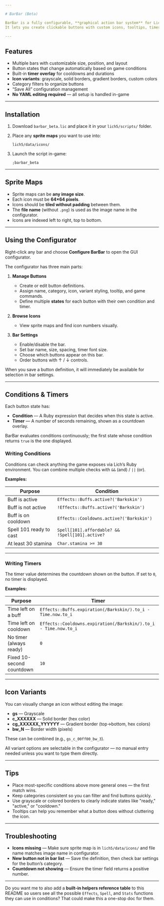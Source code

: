 ```yaml
---

# BarBar (Beta)

BarBar is a fully configurable, **graphical action bar system** for Lich5.
It lets you create clickable buttons with custom icons, tooltips, timers, and state-based visuals — all set up through an **in-game GUI configurator**.

---
```


## Features

* Multiple bars with customizable size, position, and layout
* Button states that change automatically based on game conditions
* Built-in **timer overlay** for cooldowns and durations
* **Icon variants**: grayscale, solid borders, gradient borders, custom colors
* Category filters to organize buttons
* “Save All” configuration management
* **No YAML editing required** — all setup is handled in-game

---

## Installation

1. Download `barbar_beta.lic` and place it in your `lich5/scripts/` folder.
2. Place any **sprite maps** you want to use into:

   ```
   lich5/data/icons/
   ```
3. Launch the script in-game:

   ```
   ;barbar_beta
   ```

---

## Sprite Maps

* Sprite maps can be **any image size**.
* Each icon must be **64×64 pixels**.
* Icons should be **tiled without padding** between them.
* The **file name** (without `.png`) is used as the image name in the configurator.
* Icons are indexed left to right, top to bottom.

---

## Using the Configurator

Right-click any bar and choose **Configure BarBar** to open the GUI configurator.

The configurator has three main parts:

1. **Manage Buttons**

   * Create or edit button definitions.
   * Assign name, category, icon, variant styling, tooltip, and game commands.
   * Define multiple **states** for each button with their own condition and timer.

2. **Browse Icons**

   * View sprite maps and find icon numbers visually.

3. **Bar Settings**

   * Enable/disable the bar.
   * Set bar name, size, spacing, timer font size.
   * Choose which buttons appear on this bar.
   * Order buttons with ↑ / ↓ controls.

When you save a button definition, it will immediately be available for selection in bar settings.

---

## Conditions & Timers

Each button state has:

* **Condition** — A Ruby expression that decides when this state is active.
* **Timer** — A number of seconds remaining, shown as a countdown overlay.

BarBar evaluates conditions continuously; the first state whose condition returns `true` is the one displayed.

### Writing Conditions

Conditions can check anything the game exposes via Lich’s Ruby environment.
You can combine multiple checks with `&&` (and) / `||` (or).

**Examples:**

| Purpose                 | Condition                                       |
| ----------------------- | ----------------------------------------------- |
| Buff is active          | `Effects::Buffs.active?('Barkskin')`            |
| Buff is not active      | `!Effects::Buffs.active?('Barkskin')`           |
| Buff is on cooldown     | `Effects::Cooldowns.active?('Barkskin')`        |
| Spell 101 ready to cast | `Spell[101].affordable? && !Spell[101].active?` |
| At least 30 stamina     | `Char.stamina >= 30`                            |

---

### Writing Timers

The timer value determines the countdown shown on the button.
If set to `0`, no timer is displayed.

**Examples:**

| Purpose                   | Timer                                                            |
| ------------------------- | ---------------------------------------------------------------- |
| Time left on a buff       | `Effects::Buffs.expiration(/Barkskin/).to_i - Time.now.to_i`     |
| Time left on cooldown     | `Effects::Cooldowns.expiration(/Barkskin/).to_i - Time.now.to_i` |
| No timer (always ready)   | `0`                                                              |
| Fixed 10-second countdown | `10`                                                             |

---

## Icon Variants

You can visually change an icon without editing the image:

* **gs** — Grayscale
* **c\_XXXXXX** — Solid border (hex color)
* **cg\_XXXXXX\_YYYYYY** — Gradient border (top→bottom, hex colors)
* **bw\_N** — Border width (pixels)

These can be combined (e.g., `gs_c_00ff00_bw_3`).

All variant options are selectable in the configurator — no manual entry needed unless you want to type them directly.

---

## Tips

* Place most-specific conditions above more general ones — the first match wins.
* Keep categories consistent so you can filter and find buttons quickly.
* Use grayscale or colored borders to clearly indicate states like "ready," "active," or "cooldown."
* Tooltips can help you remember what a button does without cluttering the icon.

---

## Troubleshooting

* **Icons missing** — Make sure sprite map is in `lich5/data/icons/` and file name matches image name in configurator.
* **New button not in bar list** — Save the definition, then check bar settings for the button’s category.
* **Countdown not showing** — Ensure the timer field returns a positive number.

---

Do you want me to also add a **built-in helpers reference table** to this README so users see all the possible `Effects`, `Spell`, and `Stats` functions they can use in conditions? That could make this a one-stop doc for them.
